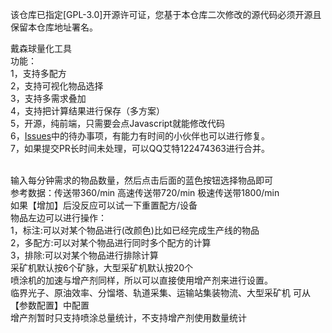 该仓库已指定[GPL-3.0]开源许可证，您基于本仓库二次修改的源代码必须开源且保留本仓库地址署名。<br>

戴森球量化工具
<br>
功能：<br>
1，支持多配方<br>
2，支持可视化物品选择<br>
3，支持多需求叠加<br>
4，支持把计算结果进行保存（多方案）<br>
5，开源，纯前端，只需要会点Javascript就能修改代码<br>
6，<a href="https://gitee.com/svlik/DysonSphereProgramTool/issues">Issues</a>中的待办事项，有能力有时间的小伙伴也可以进行修复。<br>
7，如果提交PR长时间未处理，可以QQ艾特122474363进行合并。
<br>

<br>
输入每分钟需求的物品数量，然后点击后面的蓝色按钮选择物品即可<br>
参考数据：传送带360/min 高速传送带720/min 极速传送带1800/min<br>
如果【增加】后没反应可以试一下重置配方/设备<br>
物品左边可以进行操作：<br>
1，标注:可以对某个物品进行(改颜色)比如已经完成生产线的物品<br>
2，多配方:可以对某个物品进行同时多个配方的计算<br>
3，排除:可以对某个物品进行排除计算<br>
采矿机默认按6个矿脉，大型采矿机默认按20个<br>
喷涂机的加速与增产剂同样，所以可以直接使用增产剂来进行设置。<br>
临界光子、原油效率、分馏塔、轨道采集、运输站集装物流、大型采矿机 可从【参数配置】中配置<br>
增产剂暂时只支持喷涂总量统计，不支持增产剂使用数量统计<br>